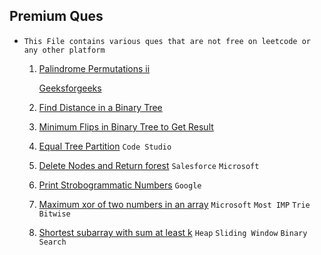 ## Premium Ques

* `This File contains various ques that are not free on leetcode or any other platform`

  1. [Palindrome Permutations ii](https://leetcode.ca/all/267.html)

     [Geeksforgeeks](https://www.geeksforgeeks.org/problems/pallindrome-patterns0809/1)
  2. [Find Distance in a Binary Tree](https://leetcode.ca/2021-03-23-1740-Find-Distance-in-a-Binary-Tree/)
  3. [Minimum Flips in Binary Tree to Get Result](https://leetcode.ca/2022-07-24-2313-Minimum-Flips-in-Binary-Tree-to-Get-Result/)
  4. [Equal Tree Partition](https://www.codingninjas.com/studio/problems/equal-tree-partition_1280137) `Code Studio`
  5. [Delete Nodes and Return forest](https://www.codingninjas.com/studio/problems/delete-nodes-and-return-forest_1280135) `Salesforce` `Microsoft`

  6. [Print Strobogrammatic Numbers](https://www.naukri.com/code360/problems/print-strobogrammatic-numbers-of-length-n_1466957) `Google`
  7. [Maximum xor of two numbers in an array](https://leetcode.com/problems/maximum-xor-of-two-numbers-in-an-array/description/) `Microsoft` `Most IMP` `Trie` `Bitwise`
  8. [Shortest subarray with sum at least k](https://leetcode.com/problems/shortest-subarray-with-sum-at-least-k/description/) `Heap` `Sliding Window` `Binary Search`
